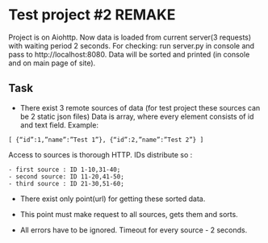 Test project #2 REMAKE
=================
Project is on Aiohttp.
Now data is loaded from current server(3 requests) with waiting period 2 seconds.
For checking: run server.py in console and pass to http://localhost:8080.
Data will be sorted and printed (in console and on main page of site).

Task
---------------
- There exist 3 remote sources of data
(for test project these sources can be 2 static json files)
Data is array, where every element consists of id and text field.
Example:
```
[ {“id”:1,”name”:”Test 1”}, {“id”:2,”name”:”Test 2”} ]
```
Access to sources is thorough HTTP.
IDs distribute so :

```
- first source : ID 1-10,31-40;
- second source: ID 11-20,41-50;
- third source : ID 21-30,51-60;
```

- There exist only point(url) for getting these sorted data.

- This point must make request to all sources, gets them and sorts.
- All errors have to be ignored. Timeout for every source - 2 seconds.